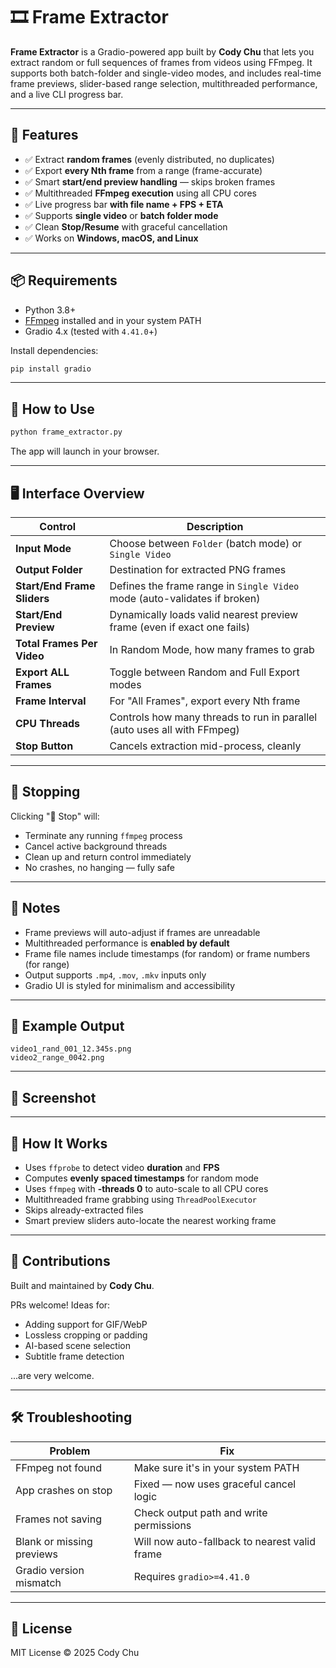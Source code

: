 # 🎞️ Frame Extractor

**Frame Extractor** is a Gradio-powered app built by **Cody Chu** that lets you extract random or full sequences of frames from videos using FFmpeg. It supports both batch-folder and single-video modes, and includes real-time frame previews, slider-based range selection, multithreaded performance, and a live CLI progress bar.

---

## 🔧 Features

- ✅ Extract **random frames** (evenly distributed, no duplicates)
- ✅ Export **every Nth frame** from a range (frame-accurate)
- ✅ Smart **start/end preview handling** — skips broken frames
- ✅ Multithreaded **FFmpeg execution** using all CPU cores
- ✅ Live progress bar **with file name + FPS + ETA**
- ✅ Supports **single video** or **batch folder mode**
- ✅ Clean **Stop/Resume** with graceful cancellation
- ✅ Works on **Windows, macOS, and Linux**

---

## 📦 Requirements

- Python 3.8+
- [FFmpeg](https://ffmpeg.org/download.html) installed and in your system PATH
- Gradio 4.x (tested with `4.41.0`+)

Install dependencies:

```bash
pip install gradio
```

---

## 🚀 How to Use

```bash
python frame_extractor.py
```

The app will launch in your browser.

---

## 🖥️ Interface Overview

| Control                    | Description                                                                 |
|----------------------------|-----------------------------------------------------------------------------|
| **Input Mode**             | Choose between `Folder` (batch mode) or `Single Video`                     |
| **Output Folder**          | Destination for extracted PNG frames                                       |
| **Start/End Frame Sliders**| Defines the frame range in `Single Video` mode (auto-validates if broken)  |
| **Start/End Preview**      | Dynamically loads valid nearest preview frame (even if exact one fails)    |
| **Total Frames Per Video** | In Random Mode, how many frames to grab                                    |
| **Export ALL Frames**      | Toggle between Random and Full Export modes                                |
| **Frame Interval**         | For "All Frames", export every Nth frame                                    |
| **CPU Threads**            | Controls how many threads to run in parallel (auto uses all with FFmpeg)   |
| **Stop Button**            | Cancels extraction mid-process, cleanly                                     |

---

## 🛑 Stopping

Clicking "🛑 Stop" will:
- Terminate any running `ffmpeg` process
- Cancel active background threads
- Clean up and return control immediately
- No crashes, no hanging — fully safe

---

## 📝 Notes

- Frame previews will auto-adjust if frames are unreadable
- Multithreaded performance is **enabled by default**
- Frame file names include timestamps (for random) or frame numbers (for range)
- Output supports `.mp4`, `.mov`, `.mkv` inputs only
- Gradio UI is styled for minimalism and accessibility

---

## 📂 Example Output

```
video1_rand_001_12.345s.png
video2_range_0042.png
```

---

## 📸 Screenshot



---

## 🧠 How It Works

- Uses `ffprobe` to detect video **duration** and **FPS**
- Computes **evenly spaced timestamps** for random mode
- Uses `ffmpeg` with **-threads 0** to auto-scale to all CPU cores
- Multithreaded frame grabbing using `ThreadPoolExecutor`
- Skips already-extracted files
- Smart preview sliders auto-locate the nearest working frame

---

## 🤝 Contributions

Built and maintained by **Cody Chu**.

PRs welcome! Ideas for:
- Adding support for GIF/WebP
- Lossless cropping or padding
- AI-based scene selection
- Subtitle frame detection

...are very welcome.

---

## 🛠 Troubleshooting

| Problem                                 | Fix                                                              |
|-----------------------------------------|------------------------------------------------------------------|
| FFmpeg not found                        | Make sure it's in your system PATH                               |
| App crashes on stop                     | Fixed — now uses graceful cancel logic                           |
| Frames not saving                       | Check output path and write permissions                          |
| Blank or missing previews               | Will now auto-fallback to nearest valid frame                    |
| Gradio version mismatch                 | Requires `gradio>=4.41.0`                                        |

---

## 📄 License

MIT License © 2025 Cody Chu
